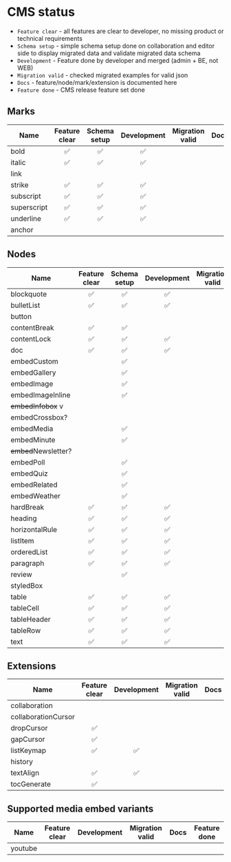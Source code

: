 # CMS status

- `Feature clear` - all features are clear to developer, no missing product or technical requirements
- `Schema setup` - simple schema setup done on collaboration and editor side to display migrated data and validate migrated data schema
- `Development` - Feature done by developer and merged (admin + BE, not WEB)
- `Migration valid` - checked migrated examples for valid json
- `Docs` - feature/node/mark/extension is documented here
- `Feature done` - CMS release feature set done

## Marks
| Name        | Feature clear | Schema setup | Development | Migration valid | Docs | Feature done |
|-------------|:-------------:|:------------:|:-----------:|:---------------:|------|:------------:|
| bold        |       ✅       |      ✅       |      ✅      |                 |      |              |
| italic      |       ✅       |      ✅       |      ✅      |                 |      |              |
| link        |               |              |             |                 |      |              |
| strike      |       ✅       |      ✅       |      ✅      |                 |      |              |
| subscript   |       ✅       |      ✅       |      ✅      |                 |      |              |
| superscript |       ✅       |      ✅       |      ✅      |                 |      |              |
| underline   |       ✅       |      ✅       |      ✅      |                 |      |              |
| anchor      |               |              |             |                 |      |              |

## Nodes
| Name                 | Feature clear | Schema setup | Development | Migration valid | Docs | Feature done |
|----------------------|:-------------:|:------------:|:-----------:|:---------------:|------|:------------:|
| blockquote           |       ✅       |      ✅       |      ✅      |                 |      |              |
| bulletList           |       ✅       |      ✅       |      ✅      |                 |      |              |
| button               |               |              |             |                 |      |              |
| contentBreak         |       ✅       |      ✅       |             |                 |      |              |
| contentLock          |       ✅       |      ✅       |      ✅      |                 |      |              |
| doc                  |       ✅       |      ✅       |      ✅      |                 |      |              |
| embedCustom          |               |      ✅       |             |                 |      |              |
| embedGallery         |               |      ✅       |             |                 |      |              |
| embedImage           |               |      ✅       |             |                 |      |              |
| embedImageInline     |               |      ✅       |             |                 |      |              |
| ~~embedInfobox~~ v   |               |              |             |                 |      |              |
| embedCrossbox?       |               |              |             |                 |      |              |
| embedMedia           |               |      ✅       |             |                 |      |              |
| embedMinute          |               |      ✅       |             |                 |      |              |
| ~~embed~~Newsletter? |               |              |             |                 |      |              |
| embedPoll            |               |      ✅       |             |                 |      |              |
| embedQuiz            |               |      ✅       |             |                 |      |              |
| embedRelated         |               |      ✅       |             |                 |      |              |
| embedWeather         |               |      ✅       |             |                 |      |              |
| hardBreak            |       ✅       |      ✅       |      ✅      |                 |      |              |
| heading              |       ✅       |      ✅       |      ✅      |                 |      |              |
| horizontalRule       |       ✅       |      ✅       |      ✅      |                 |      |              |
| listItem             |       ✅       |      ✅       |      ✅      |                 |      |              |
| orderedList          |       ✅       |      ✅       |      ✅      |                 |      |              |
| paragraph            |       ✅       |      ✅       |      ✅      |                 |      |              |
| review               |               |      ✅       |             |                 |      |              |
| styledBox            |               |              |             |                 |      |              |
| table                |       ✅       |      ✅       |      ✅      |                 |      |              |
| tableCell            |       ✅       |      ✅       |      ✅      |                 |      |              |
| tableHeader          |       ✅       |      ✅       |      ✅      |                 |      |              |
| tableRow             |       ✅       |      ✅       |      ✅      |                 |      |              |
| text                 |       ✅       |      ✅       |      ✅      |                 |      |              |

## Extensions
| Name                | Feature clear | Development | Migration valid | Docs | Feature done |
|---------------------|:-------------:|:-----------:|:---------------:|------|:------------:|
| collaboration       |               |             |                 |      |              |
| collaborationCursor |               |             |                 |      |              |
| dropCursor          |       ✅       |             |                 |      |              |
| gapCursor           |       ✅       |             |                 |      |              |
| listKeymap          |       ✅       |      ✅      |                 |      |              |
| history             |               |             |                 |      |              |
| textAlign           |       ✅       |      ✅      |                 |      |              |
| tocGenerate         |       ✅       |             |                 |      |              |

## Supported media embed variants
| Name              | Feature clear | Development | Migration valid | Docs | Feature done |
|-------------------|:-------------:|:-----------:|:---------------:|------|:------------:|
| youtube           |               |             |                 |      |              |
